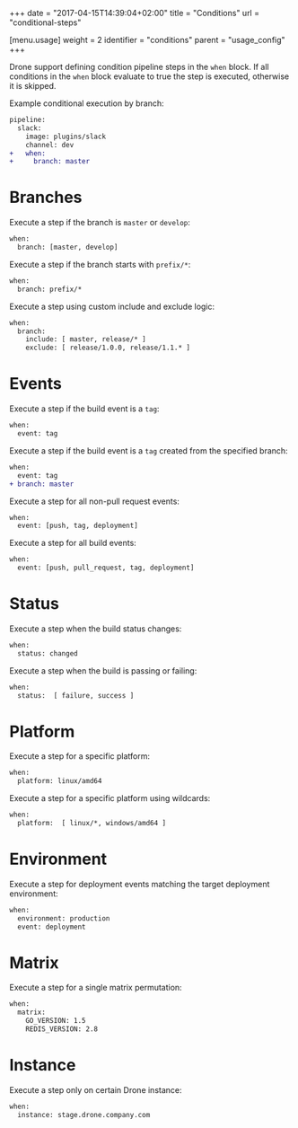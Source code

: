 +++
date = "2017-04-15T14:39:04+02:00"
title = "Conditions"
url = "conditional-steps"

[menu.usage]
  weight = 2
  identifier = "conditions"
  parent = "usage_config"
+++

Drone support defining condition pipeline steps in the `when` block. If all conditions in the `when` block evaluate to true the step is executed, otherwise it is skipped.

Example conditional execution by branch:

```diff
pipeline:
  slack:
    image: plugins/slack
    channel: dev
+   when:
+     branch: master
```

# Branches

Execute a step if the branch is `master` or `develop`:

```diff
when:
  branch: [master, develop]
```

Execute a step if the branch starts with `prefix/*`:

```diff
when:
  branch: prefix/*
```

Execute a step using custom include and exclude logic:

```diff
when:
  branch:
    include: [ master, release/* ]
    exclude: [ release/1.0.0, release/1.1.* ]
```   

# Events

Execute a step if the build event is a `tag`:

```diff
when:
  event: tag
```

Execute a step if the build event is a `tag` created from the specified branch:

```diff
when:
  event: tag
+ branch: master
```

Execute a step for all non-pull request events:

```diff
when:
  event: [push, tag, deployment]
```

Execute a step for all build events:

```diff
when:
  event: [push, pull_request, tag, deployment]
```

# Status

Execute a step when the build status changes:

```diff
when:
  status: changed
```

Execute a step when the build is passing or failing:

```diff
when:
  status:  [ failure, success ]
```

# Platform

Execute a step for a specific platform:

```diff
when:
  platform: linux/amd64
```

Execute a step for a specific platform using wildcards:

```diff
when:
  platform:  [ linux/*, windows/amd64 ]
```

# Environment

Execute a step for deployment events matching the target deployment environment:

```diff
when:
  environment: production
  event: deployment
```

# Matrix

Execute a step for a single matrix permutation:

```diff
when:
  matrix:
    GO_VERSION: 1.5
    REDIS_VERSION: 2.8
```

# Instance

Execute a step only on certain Drone instance:

```diff
when:
  instance: stage.drone.company.com
```
